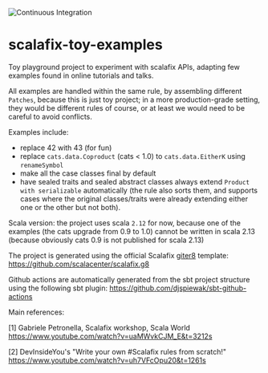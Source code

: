 ![Continuous Integration](https://github.com/alessandrocandolini/scalafix-toy-examples/workflows/Continuous%20Integration/badge.svg)

# scalafix-toy-examples

Toy playground project to experiment with scalafix APIs, adapting few examples found in online tutorials and talks.

All examples are handled within the same rule, by assembling different `Patches`, because this is just toy project; in a more production-grade setting, they would be different rules of course, or at least we would need to be careful to avoid conflicts. 

Examples include:
* replace 42 with 43 (for fun)
* replace `cats.data.Coproduct` (cats < 1.0) to `cats.data.EitherK` using `renameSymbol` 
* make all the case classes final by default 
* have sealed traits and sealed abstract classes always extend `Product with serializable` automatically (the rule also sorts them, and supports cases where the original classes/traits were already extending either one or the other but not both). 

Scala version: the project uses scala `2.12` for now, because one of the examples (the cats upgrade from 0.9 to 1.0) cannot be written in scala 2.13 (because obviously cats 0.9 is not published for scala 2.13) 

The project is generated using the official Scalafix [giter8](https://github.com/foundweekends/giter8) template: https://github.com/scalacenter/scalafix.g8 

Github actions are automatically generated from the sbt project structure using the following sbt plugin: https://github.com/djspiewak/sbt-github-actions

Main references:

[1] Gabriele Petronella, Scalafix workshop, Scala World https://www.youtube.com/watch?v=uaMWvkCJM_E&t=3212s

[2] DevInsideYou's "Write your own #Scalafix rules from scratch!"  https://www.youtube.com/watch?v=uh7VFcOpu20&t=1261s
